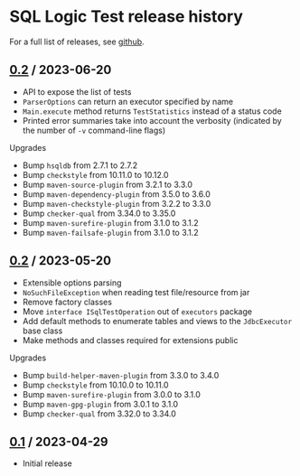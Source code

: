 <!--
{% comment %}
Copyright 2022 VMware, Inc.
SPDX-License-Identifier: MIT

Permission is hereby granted, free of charge, to any person obtaining a copy
of this software and associated documentation files (the "Software"), to deal
in the Software without restriction, including without limitation the rights
to use, copy, modify, merge, publish, distribute, sublicense, and/or sell
copies of the Software, and to permit persons to whom the Software is
furnished to do so, subject to the following conditions:

The above copyright notice and this permission notice shall be included in all
copies or substantial portions of the Software.

THE SOFTWARE IS PROVIDED "AS IS", WITHOUT WARRANTY OF ANY KIND, EXPRESS OR
IMPLIED, INCLUDING BUT NOT LIMITED TO THE WARRANTIES OF MERCHANTABILITY,
FITNESS FOR A PARTICULAR PURPOSE AND NONINFRINGEMENT. IN NO EVENT SHALL THE
AUTHORS OR COPYRIGHT HOLDERS BE LIABLE FOR ANY CLAIM, DAMAGES OR OTHER
LIABILITY, WHETHER IN AN ACTION OF CONTRACT, TORT OR OTHERWISE, ARISING FROM,
OUT OF OR IN CONNECTION WITH THE SOFTWARE OR THE USE OR OTHER DEALINGS IN THE
SOFTWARE.
{% endcomment %}
-->
# SQL Logic Test release history

For a full list of releases, see <a href="https://github.com/hydromatic/sql-logic-test/releases">github</a>.

## <a href="https://github.com/hydromatic/sql-logic-test/releases/tag/sql-logic-test-0.3">0.2</a> / 2023-06-20

* API to expose the list of tests
* `ParserOptions` can return an executor specified by name
* `Main.execute` method returns `TestStatistics` instead of a status code
* Printed error summaries take into account the verbosity
  (indicated by the number of `-v` command-line flags)

Upgrades

* Bump `hsqldb` from 2.7.1 to 2.7.2
* Bump `checkstyle` from 10.11.0 to 10.12.0
* Bump `maven-source-plugin` from 3.2.1 to 3.3.0
* Bump `maven-dependency-plugin` from 3.5.0 to 3.6.0
* Bump `maven-checkstyle-plugin` from 3.2.2 to 3.3.0
* Bump `checker-qual` from 3.34.0 to 3.35.0
* Bump `maven-surefire-plugin` from 3.1.0 to 3.1.2
* Bump `maven-failsafe-plugin` from 3.1.0 to 3.1.2
 
## <a href="https://github.com/hydromatic/sql-logic-test/releases/tag/sql-logic-test-0.2">0.2</a> / 2023-05-20

* Extensible options parsing
* `NoSuchFileException` when reading test file/resource from jar
* Remove factory classes
* Move `interface ISqlTestOperation` out of `executors` package
* Add default methods to enumerate tables and views to the `JdbcExecutor` base
  class
* Make methods and classes required for extensions public

Upgrades

* Bump `build-helper-maven-plugin` from 3.3.0 to 3.4.0
* Bump `checkstyle` from 10.10.0 to 10.11.0
* Bump `maven-surefire-plugin` from 3.0.0 to 3.1.0
* Bump `maven-gpg-plugin` from 3.0.1 to 3.1.0
* Bump `checker-qual` from 3.32.0 to 3.34.0

## <a href="https://github.com/hydromatic/sql-logic-test/releases/tag/sql-logic-test-0.1">0.1</a> / 2023-04-29

* Initial release
